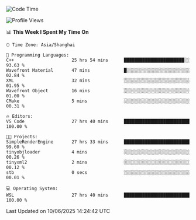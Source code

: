 <!--START_SECTION:waka-->
![Code Time](http://img.shields.io/badge/Code%20Time-2%2C986%20hrs%2030%20mins-blue)

![Profile Views](http://img.shields.io/badge/Profile%20Views-0-blue)

📊 **This Week I Spent My Time On** 

```text
🕑︎ Time Zone: Asia/Shanghai

💬 Programming Languages: 
C++                      25 hrs 54 mins      ███████████████████████░░   93.63 % 
Wavefront Material       47 mins             █░░░░░░░░░░░░░░░░░░░░░░░░   02.84 % 
XML                      32 mins             ░░░░░░░░░░░░░░░░░░░░░░░░░   01.95 % 
Wavefront Object         16 mins             ░░░░░░░░░░░░░░░░░░░░░░░░░   01.00 % 
CMake                    5 mins              ░░░░░░░░░░░░░░░░░░░░░░░░░   00.31 % 

🔥 Editors: 
VS Code                  27 hrs 40 mins      █████████████████████████   100.00 % 

🐱‍💻 Projects: 
SimpleRenderEngine       27 hrs 33 mins      █████████████████████████   99.60 % 
tinyobjloader            4 mins              ░░░░░░░░░░░░░░░░░░░░░░░░░   00.26 % 
tinyxml2                 2 mins              ░░░░░░░░░░░░░░░░░░░░░░░░░   00.12 % 
stb                      0 secs              ░░░░░░░░░░░░░░░░░░░░░░░░░   00.01 % 

💻 Operating System: 
WSL                      27 hrs 40 mins      █████████████████████████   100.00 % 
```


 Last Updated on 10/06/2025 14:24:42 UTC
<!--END_SECTION:waka-->